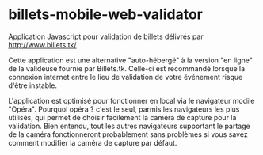 # billets-mobile-web-validator
Application Javascript pour validation de billets délivrés par http://www.billets.tk/

Cette application est une alternative "auto-hébergé" à la version "en ligne" de la valideuse fournie par Billets.tk. Celle-ci est recommandé lorsque la connexion internet entre le lieu de validation de votre événement risque d'être instable.

L'application est optimisé pour fonctionner en local via le navigateur modile "Opéra". Pourquoi opéra ? c'est le seul, parmis les navigateurs les plus utilisés, qui permet de choisir facilement la caméra de capture pour la validation. Bien entendu, tout les autres navigateurs supportant le partage de la caméra fonctionneront probablement sans problèmes si vous savez comment modifier la caméra de capture par défaut.
